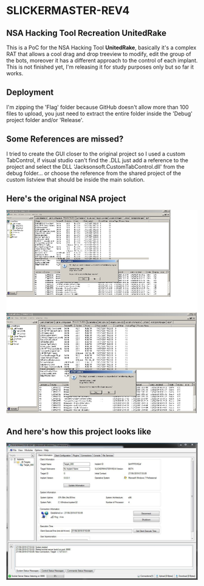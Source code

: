 # SLICKERMASTER-REV4
## NSA Hacking Tool Recreation UnitedRake

This is a PoC for the NSA Hacking Tool __UnitedRake__, basically it's a complex RAT that allows a cool drag and drop treeview to modify, edit the group of the bots, moreover it has a different approach to the control of each implant. This is not finished yet, I'm releasing it for study purposes only but so far it works.

## Deployment

I'm zipping the 'Flag' folder because GitHub doesn't allow more than 100 files to upload, you just need to extract the entire folder inside the 'Debug' project folder and/or 'Release'.

## Some References are missed?

I tried to create the GUI closer to the original project so I used a custom TabControl, if visual studio can't find the .DLL just add a reference to the project and select the DLL 'Jacksonsoft.CustomTabControl.dll' from the debug folder... or choose the reference from the shared project of the custom listview that should be inside the main solution.

## Here's the original NSA project
![UnitedRake img1](Screenshots/unitedrake-modules.jpg)
![UnitedRake img2](Screenshots/unitedrake-modules-1.jpg)

## And here's how this project looks like
![Demo SlikerMaster](Screenshots/SlikerM.jpg)
